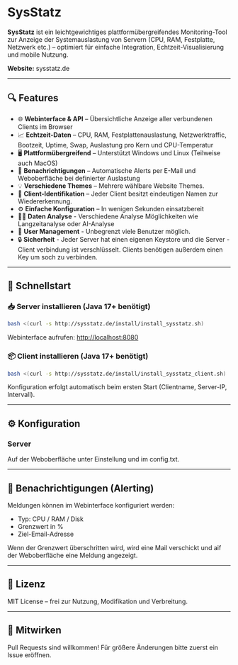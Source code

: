 # SysStatz

**SysStatz** ist ein leichtgewichtiges plattformübergreifendes Monitoring-Tool zur Anzeige der Systemauslastung von Servern (CPU, RAM, Festplatte, Netzwerk etc.) – optimiert für einfache Integration, Echtzeit-Visualisierung und mobile Nutzung.

**Website:** sysstatz.de

---

## 🔍 Features

- 🌐 **Webinterface & API** – Übersichtliche Anzeige aller verbundenen Clients im Browser
- 📈 **Echtzeit-Daten** – CPU, RAM, Festplattenauslastung, Netzwerktraffic, Bootzeit, Uptime, Swap, Auslastung pro Kern und CPU-Temperatur
- 🖥️ **Plattformübergreifend** – Unterstützt Windows und Linux (Teilweise auch MacOS)
- 🔔 **Benachrichtigungen** – Automatische Alerts per E-Mail und Weboberfläche bei definierter Auslastung
- 💡 **Verschiedene Themes** – Mehrere wählbare Website Themes.
- 🔐 **Client-Identifikation** – Jeder Client besitzt eindeutigen Namen zur Wiedererkennung.
- ⚙️ **Einfache Konfiguration** – In wenigen Sekunden einsatzbereit
- 👨‍💻 **Daten Analyse** - Verschiedene Analyse Möglichkeiten wie Langzeitanalyse oder AI-Analyse
- 🪪 **User Management** - Unbegrenzt viele Benutzer möglich.
- 🔒 **Sicherheit** - Jeder Server hat einen eigenen Keystore und die Server - Client verbindung ist verschlüsselt. Clients benötigen außerdem einen Key um soch zu verbinden.

---

## 🚀 Schnellstart

### 📥 Server installieren (Java 17+ benötigt)

```bash
bash <(curl -s http://sysstatz.de/install/install_sysstatz.sh)
```

Webinterface aufrufen: [http://localhost:8080](http://localhost:8080)

### 📦 Client installieren (Java 17+ benötigt)

```bash
bash <(curl -s http://sysstatz.de/install/install_sysstatz_client.sh)
```

Konfiguration erfolgt automatisch beim ersten Start (Clientname, Server-IP, Intervall).

---

## ⚙️ Konfiguration

### Server

Auf der Weboberfläche unter Einstellung und im config.txt.

---

## 📧 Benachrichtigungen (Alerting)

Meldungen können im Webinterface konfiguriert werden:

- Typ: CPU / RAM / Disk
- Grenzwert in %
- Ziel-Email-Adresse

Wenn der Grenzwert überschritten wird, wird eine Mail verschickt und aif der Weboberfläche eine Meldung angezeigt.

---

## 📜 Lizenz

MIT License – frei zur Nutzung, Modifikation und Verbreitung.

---

## 🤝 Mitwirken

Pull Requests sind willkommen! Für größere Änderungen bitte zuerst ein Issue eröffnen.
